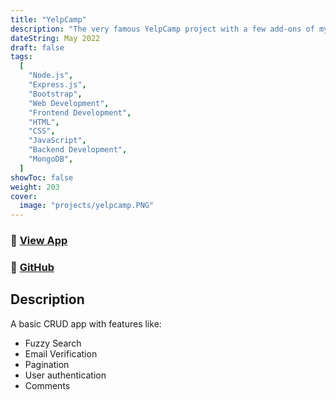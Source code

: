 ```yaml
---
title: "YelpCamp"
description: "The very famous YelpCamp project with a few add-ons of my own."
dateString: May 2022
draft: false
tags:
  [
    "Node.js",
    "Express.js",
    "Bootstrap",
    "Web Development",
    "Frontend Development",
    "HTML",
    "CSS",
    "JavaScript",
    "Backend Development",
    "MongoDB",
  ]
showToc: false
weight: 203
cover:
  image: "projects/yelpcamp.PNG"
---
```


### 🔗 [View App](http://experience-yelpcamp.vercel.app/)

### 🔗 [GitHub](https://github.com/harshalranjhani/YelpCamp/)

## Description

A basic CRUD app with features like:

- Fuzzy Search
- Email Verification
- Pagination
- User authentication
- Comments
